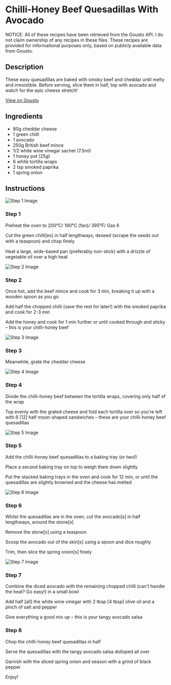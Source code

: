 # Chilli-Honey Beef Quesadillas With Avocado

NOTICE: All of these recipes have been retrieved from the Gousto API. I do not claim ownership of any recipes in these files. These recipes are provided for informational purposes only, based on publicly available data from Gousto.

## Description

These easy quesadillas are baked with smoky beef and cheddar until melty and irresistible. Before serving, slice them in half, top with avocado and watch for the epic cheese stretch! 

[View on Gousto](https://www.gousto.co.uk/recipes/cookbook/chilli-honey-beef-quesadillas-with-avocado)

## Ingredients

- 80g cheddar cheese
- 1 green chilli
- 1 avocado
- 250g British beef mince
- 1/2 white wine vinegar sachet (7.5ml)
- 1 honey pot (25g)
- 6 white tortilla wraps
- 2 tsp smoked paprika
- 1 spring onion

## Instructions

![Step 1 Image](https://production-media.gousto.co.uk/cms/recipe-step-image/R2477Step-1-x200.jpg)

### Step 1

Preheat the oven to 200°C/ 180°C (fan)/ 395°F/ Gas 6

Cut the green chilli<span class="text-danger">[es]</span> in half lengthways, deseed (scrape the seeds out with a teaspoon) and chop ﬁnely

Heat a large, wide-based pan (preferably non-stick) with a drizzle of vegetable oil over a high heat

![Step 2 Image](https://production-media.gousto.co.uk/cms/recipe-step-image/R2477Step-2-x200.jpg)

### Step 2

Once hot, add the beef mince and cook for 3 min, breaking it up with a wooden spoon as you go

Add half the chopped chilli (save the rest for later!) with the smoked paprika and cook for 2-3 min

Add the honey and cook for 1 min further or until cooked through and sticky – this is your chilli-honey beef

![Step 3 Image](https://production-media.gousto.co.uk/cms/recipe-step-image/R2477Step-3-x200.jpg)

### Step 3

Meanwhile, grate the cheddar cheese

![Step 4 Image](https://production-media.gousto.co.uk/cms/recipe-step-image/R2477Step-4-x200.jpg)

### Step 4

Divide the chilli-honey beef between the tortilla wraps, covering only half of the wrap

Top evenly with the grated cheese and fold each tortilla over so you're left with 6 <span class="text-danger">[12]</span> half moon-shaped sandwiches – these are your chilli-honey beef quesadillas

![Step 5 Image](https://production-media.gousto.co.uk/cms/recipe-step-image/R2477Step-5-x200.jpg)

### Step 5

Add the chilli-honey beef quesadillas to a baking tray (or two!)

Place a second baking tray on top to weigh them down slightly

Put the stacked baking trays in the oven and cook for 12 min, or until the quesadillas are slightly browned and the cheese has melted

![Step 6 Image](https://production-media.gousto.co.uk/cms/recipe-step-image/R2477Step-6-x200.jpg)

### Step 6

Whilst the quesadillas are in the oven, cut the avocado<span class="text-danger">[s]</span> in half lengthways, around the stone<span class="text-danger">[s]</span>

Remove the stone<span class="text-danger">[s]</span> using a teaspoon

Scoop the avocado out of the skin<span class="text-danger">[s]</span> using a spoon and dice roughly

Trim, then slice the spring onion<span class="text-danger">[s]</span> finely

![Step 7 Image](https://production-media.gousto.co.uk/cms/recipe-step-image/R2477Step-7-x200.jpg)

### Step 7

Combine the diced avocado with the remaining chopped chilli (can't handle the heat? Go easy!) in a small bowl

Add half <span class="text-danger">[all]</span> the white wine vinegar with 2 tbsp <span class="text-danger">[4 tbsp]</span> olive oil and a pinch of salt and pepper

Give everything a good mix up – this is your tangy avocado salsa

### Step 8

Chop the chilli-honey beef quesadillas in half

Serve the quesadillas with the tangy avocado salsa dolloped all over

Garnish with the sliced spring onion and season with a grind of black pepper

Enjoy!

